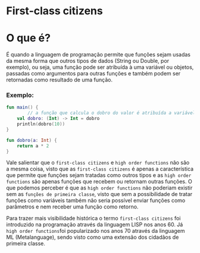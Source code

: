 # First-class citizens

# O que é?

É quando a linguagem de programação permite que funções sejam usadas da mesma forma que outros tipos de dados (String ou Double, por exemplo), ou seja, uma função pode ser atribuída à uma variável ou objetos, passadas como argumentos para outras funções e também podem ser retornadas como resultado de uma função.

### Exemplo:

```kotlin
fun main() {
		// a função que calcula o dobro do valor é atribuída a variável 'dobro'
    val dobro: (Int) -> Int = dobro
    println(dobro(10))
}

fun dobro(a: Int) {
	return a * 2
}
```

Vale salientar que o `first-class citizens` e `high order functions` não são a mesma coisa, visto que as `first-class citizens` é apenas  a característica que permite que funções sejam tratadas como outros tipos e as `high order functions` são apenas funções que recebem ou retornam outras funções. O que podemos perceber é que as `high order functions` não poderiam existir sem as `funções de primeira classe`, visto que sem a possibilidade de tratar funções como variáveis também não seria possível enviar funções como parâmetros e nem receber uma função como retorno. 

Para trazer mais visibilidade histórica o termo `first-class citizens` foi introduzido na programação através da linguagem LISP nos anos 60. Já `high order functions`foi popularizado nos anos 70 através da linguagem ML (Metalanguage), sendo visto como uma extensão dos cidadãos de primeira classe.